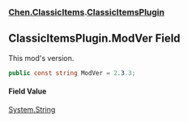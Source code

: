 
### [Chen.ClassicItems](./Chen-ClassicItems 'Chen.ClassicItems').[ClassicItemsPlugin](./Chen-ClassicItems-ClassicItemsPlugin 'Chen.ClassicItems.ClassicItemsPlugin')

## ClassicItemsPlugin.ModVer Field
This mod's version.  
```csharp
public const string ModVer = 2.3.3;
```

#### Field Value
[System.String](https://docs.microsoft.com/en-us/dotnet/api/System.String 'System.String')  
